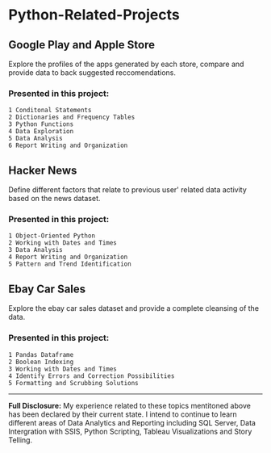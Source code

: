# Python-Related-Projects

## Google Play and Apple Store
Explore the profiles of the apps generated by each store, compare and provide data to back suggested reccomendations.

### Presented in this project: 
```
1 Conditonal Statements
2 Dictionaries and Frequency Tables
3 Python Functions
4 Data Exploration 
5 Data Analysis
6 Report Writing and Organization
``` 

## Hacker News 
Define different factors that relate to previous user' related data activity based on the news dataset.

### Presented in this project: 
```
1 Object-Oriented Python 
2 Working with Dates and Times
3 Data Analysis 
4 Report Writing and Organization
5 Pattern and Trend Identification 
```

## Ebay Car Sales
Explore the ebay car sales dataset and provide a complete cleansing of the data.

### Presented in this project:  
```
1 Pandas Dataframe
2 Boolean Indexing 
3 Working with Dates and Times 
4 Identify Errors and Correction Possibilities
5 Formatting and Scrubbing Solutions 
```

---

**Full Disclosure:** My experience related to these topics mentitoned above has been declared by their current state. I intend to continue to learn different areas of Data Analytics and Reporting including SQL Server, Data Intergration with SSIS, Python Scripting, Tableau Visualizations and Story Telling.

